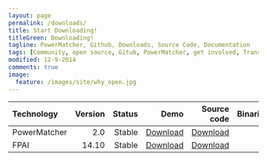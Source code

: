 ```yaml
---
layout: page
permalink: /downloads/
title: Start Downloading!
titleGreen: Downloading!
tagline: PowerMatcher, Github, Downloads, Source Code, Documentation 
tags: [Community, open source, Gitub, PowerMatcher, get involved, Transactive Energy]
modified: 12-9-2014
comments: true
image:
  feature: /images/site/why_open.jpg
---
```



| Technology     | Version  | Status     | Demo       | Source code     | Binaries    | Documentation   | 
|:---------------  |---------------:|---------------:|---------------:|---------------:|---------------:|---------------:|
|PowerMatcher|2.0|Stable|[Download](https://github.com/flexiblepower/flexiblepower.github.io/blob/master/download/PowerMatcherSuite_13.10_Demo.zip?raw=true)|[Download](https://github.com/flexiblepower/powermatcher/archive/master.zip) ||[Link](https://github.com/flexiblepower/powermatcher/wiki)| 
|FPAI|14.10|Stable|[Download](https://github.com/flexiblepower/flexiblepower.github.io/blob/master/download/PowerMatcherSuite_13.10_Demo.zip?raw=true)|[Download](https://github.com/flexiblepower/fpai-core/archive/development.zip)||[Link](http://fpai-ci.sensorlab.tno.nl/builds/fpai-documentation/v14.10/html/) [PDF](http://fpai-ci.sensorlab.tno.nl/builds/fpai-documentation/v14.10/fpai-v14.10-documentation.pdf)|
 
